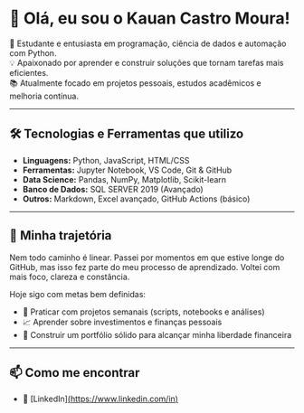# 👋 Olá, eu sou o Kauan Castro Moura!

🎯 Estudante e entusiasta em programação, ciência de dados e automação com Python.  
💡 Apaixonado por aprender e construir soluções que tornam tarefas mais eficientes.  
📚 Atualmente focado em projetos pessoais, estudos acadêmicos e melhoria contínua.

---

## 🛠️ Tecnologias e Ferramentas que utilizo

- **Linguagens:** Python, JavaScript, HTML/CSS
- **Ferramentas:** Jupyter Notebook, VS Code, Git & GitHub
- **Data Science:** Pandas, NumPy, Matplotlib, Scikit-learn
- **Banco de Dados:** SQL SERVER 2019 (Avançado)
- **Outros:** Markdown, Excel avançado, GitHub Actions (básico)

---

## 🧭 Minha trajetória

Nem todo caminho é linear. Passei por momentos em que estive longe do GitHub, mas isso fez parte do meu processo de aprendizado. Voltei com mais foco, clareza e constância.

Hoje sigo com metas bem definidas:

- 🔁 Praticar com projetos semanais (scripts, notebooks e análises)
- 📈 Aprender sobre investimentos e finanças pessoais
- 🚀 Construir um portfólio sólido para alcançar minha liberdade financeira

---


## 📫 Como me encontrar

- 💼 [LinkedIn][(https://www.linkedin.com/in)](https://www.linkedin.com/in/kauan-moura-2a160b258/)
